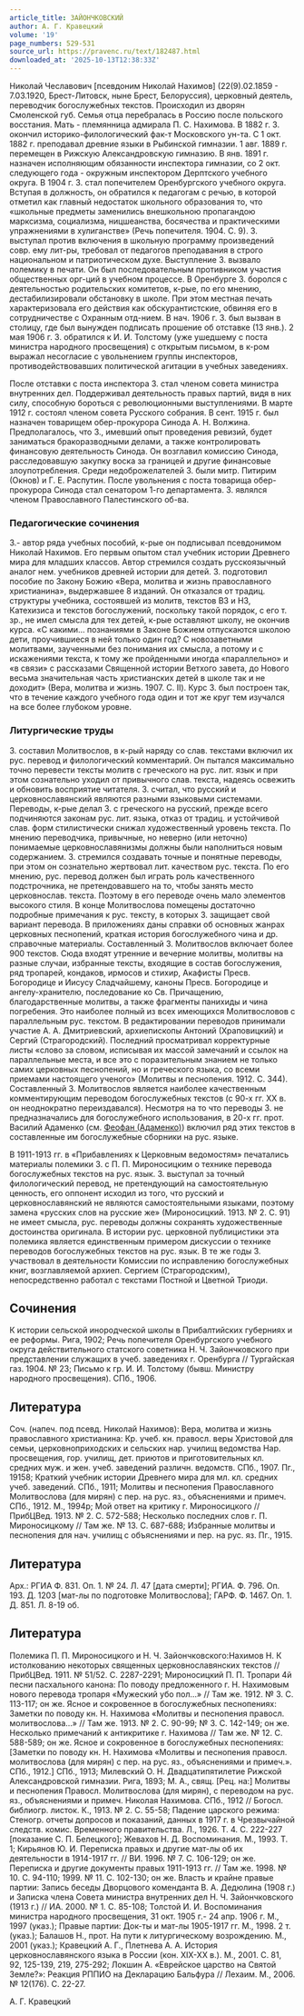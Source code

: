 ```yaml
---
article_title: ЗАЙОНЧКОВСКИЙ
author: А. Г. Кравецкий
volume: '19'
page_numbers: 529-531
source_url: https://pravenc.ru/text/182487.html
downloaded_at: '2025-10-13T12:38:33Z'
---
```


Николай Чеславович [псевдоним Николай Нахимов] (22(9).02.1859 - 7.03.1920, Брест-Литовск, ныне Брест, Белоруссия), церковный деятель, переводчик богослужебных текстов. Происходил из дворян Смоленской губ. Семья отца перебралась в Россию после польского восстания. Мать - племянница адмирала П. С. Нахимова. В 1882 г. З. окончил историко-филологический фак-т Московского ун-та. С 1 окт. 1882 г. преподавал древние языки в Рыбинской гимназии. 1 авг. 1889 г. перемещен в Рижскую Александровскую гимназию. В янв. 1891 г. назначен исполняющим обязанности инспектора гимназии, со 2 окт. следующего года - окружным инспектором Дерптского учебного округа. В 1904 г. З. стал попечителем Оренбургского учебного округа. Вступая в должность, он обратился к педагогам с речью, в которой отметил как главный недостаток школьного образования то, что «школьные предметы заменились внешкольною пропагандою марксизма, социализма, ницшеанства, босячества и практическими упражнениями в хулиганстве» (Речь попечителя. 1904. С. 9). З. выступал против включения в школьную программу произведений совр. ему лит-ры, требовал от педагогов преподавания в строго национальном и патриотическом духе. Выступление З. вызвало полемику в печати. Он был последовательным противником участия общественных орг-ций в учебном процессе. В Оренбурге З. боролся с деятельностью родительских комитетов, к-рые, по его мнению, дестабилизировали обстановку в школе. При этом местная печать характеризовала его действия как обскурантистские, обвиняя его в сотрудничестве с Охранным отд-нием. В нач. 1906 г. З. был вызван в столицу, где был вынужден подписать прошение об отставке (13 янв.). 2 мая 1906 г. З. обратился к И. И. Толстому (уже ушедшему с поста министра народного просвещения) с открытым письмом, в к-ром выражал несогласие с увольнением группы инспекторов, противодействовавших политической агитации в учебных заведениях.

После отставки с поста инспектора З. стал членом совета министра внутренних дел. Поддерживал деятельность правых партий, видя в них силу, способную бороться с революционными выступлениями. В марте 1912 г. состоял членом совета Русского собрания. В сент. 1915 г. был назначен товарищем обер-прокурора Синода А. Н. Волжина. Предполагалось, что З., имевший опыт проведения ревизий, будет заниматься бракоразводными делами, а также контролировать финансовую деятельность Синода. Он возглавил комиссию Синода, расследовавшую закупку воска за границей и другие финансовые злоупотребления. Среди недоброжелателей З. были митр. Питирим (Окнов) и Г. Е. Распутин. После увольнения с поста товарища обер-прокурора Синода стал сенатором 1-го департамента. З. являлся членом Православного Палестинского об-ва.

### Педагогические сочинения

З.- автор ряда учебных пособий, к-рые он подписывал псевдонимом Николай Нахимов. Его первым опытом стал учебник истории Древнего мира для младших классов. Автор стремился создать русскоязычный аналог нем. учебников древней истории для детей. З. подготовил пособие по Закону Божию «Вера, молитва и жизнь православного христианина», выдержавшее 8 изданий. Он отказался от традиц. структуры учебника, состоявшей из молитв, текстов ВЗ и НЗ, Катехизиса и текстов богослужений, поскольку такой порядок, с его т. зр., не имел смысла для тех детей, к-рые оставляют школу, не окончив курса. «С какими… познаниями в Законе Божием отпускаются школою дети, проучившиеся в ней только один год? С новозаветными молитвами, заученными без понимания их смысла, а потому и с искажениями текста, к тому же пройденными иногда «параллельно» и «в связи» с рассказами Священной истории Ветхого завета, до Нового весьма значительная часть христианских детей в школе так и не доходит» (Вера, молитва и жизнь. 1907. С. II). Курс З. был построен так, что в течение каждого учебного года один и тот же круг тем изучался на все более глубоком уровне.

### Литургические труды

З. составил Молитвослов, в к-рый наряду со слав. текстами включил их рус. перевод и филологический комментарий. Он пытался максимально точно перевести тексты молитв с греческого на рус. лит. язык и при этом сознательно уходил от привычного слав. текста, надеясь освежить и обновить восприятие читателя. З. считал, что русский и церковнославянский являются разными языковыми системами. Переводы, к-рые делал З. с греческого на русский, прежде всего подчиняются законам рус. лит. языка, отказ от традиц. и устойчивой слав. форм стилистически снижал художественный уровень текста. По мнению переводчика, привычные, но неверно (или неточно) понимаемые церковнославянизмы должны были наполниться новым содержанием. З. стремился создавать точные и понятные переводы, при этом он сознательно жертвовал лит. качеством рус. текста. По его мнению, рус. перевод должен был играть роль качественного подстрочника, не претендовавшего на то, чтобы занять место церковнослав. текста. Поэтому в его переводе очень мало элементов высокого стиля. В конце Молитвослова помещены достаточно подробные примечания к рус. тексту, в которых З. защищает свой вариант перевода. В приложениях даны справки об основных жанрах церковных песнопений, краткая история богослужебного чина и др. справочные материалы. Составленный З. Молитвослов включает более 900 текстов. Сюда входят утренние и вечерние молитвы, молитвы на разные случаи, избранные тексты, входящие в состав богослужения, ряд тропарей, кондаков, ирмосов и стихир, Акафисты Пресв. Богородице и Иисусу Сладчайшему, каноны Пресв. Богородице и ангелу-хранителю, последование ко Св. Причащению, благодарственные молитвы, а также фрагменты панихиды и чина погребения. Это наиболее полный из всех имеющихся Молитвословов с параллельным рус. текстом. В редактировании переводов принимали участие А. А. Дмитриевский, архиепископы Антоний (Храповицкий) и Сергий (Страгородский). Последний просматривал корректурные листы «слово за словом, исписывая их массой замечаний и ссылок на параллельные места, и все это с поразительным знанием не только самих церковных песнопений, но и греческого языка, со всеми приемами настоящего ученого» (Молитвы и песнопения. 1912. С. 344). Составленный З. Молитвослов является наиболее качественным комментирующим переводом богослужебных текстов (с 90-х гг. XX в. он неоднократно переиздавался). Несмотря на то что переводы З. не предназначались для богослужебного использования, в 20-х гг. прот. Василий Адаменко (см. [Феофан (Адаменко)](<https://pravenc.ru/text/Феофан (Адаменко).html>)) включил ряд этих текстов в составленные им богослужебные сборники на рус. языке.

В 1911-1913 гг. в «Прибавлениях к Церковным ведомостям» печатались материалы полемики З. с П. П. Мироносицким о технике перевода богослужебных текстов на рус. язык. З. выступал за точный филологический перевод, не претендующий на самостоятельную ценность, его оппонент исходил из того, что русский и церковнославянский не являются самостоятельными языками, поэтому замена «русских слов на русские же» (Мироносицкий. 1913. № 2. С. 91) не имеет смысла, рус. переводы должны сохранять художественные достоинства оригинала. В истории рус. церковной публицистики эта полемика является единственным примером дискуссии о технике переводов богослужебных текстов на рус. язык. В те же годы З. участвовал в деятельности Комиссии по исправлению богослужебных книг, возглавляемой архиеп. Сергием (Страгородским), непосредственно работал с текстами Постной и Цветной Триоди.

## Сочинения

К истории сельской инородческой школы в Прибалтийских губерниях и ее реформы. Рига, 1902; Речь попечителя Оренбургского учебного округа действительного статского советника Н. Ч. Зайончковского при представлении служащих в учеб. заведениях г. Оренбурга // Тургайская газ. 1904. № 23; Письмо к гр. И. И. Толстому (бывш. Министру народного просвещения). СПб., 1906.

## Литература

Соч. (напеч. под псевд. Николай Нахимов): Вера, молитва и жизнь православного христианина: Кр. учеб. кн. правосл. веры Христовой для семьи, церковноприходских и сельских нар. училищ ведомства Нар. просвещения, гор. училищ, дет. приютов и приготовительных кл. средних муж. и жен. учеб. заведений различн. ведомств. СПб., 1907. Пг., 19158; Краткий учебник истории Древнего мира для мл. кл. средних учеб. заведений. СПб., 1911; Молитвы и песнопения Православного Молитвослова (для мирян) с пер. на рус. яз., объяснениями и примеч. СПб., 1912. М., 1994р; Мой ответ на критику г. Мироносицкого // ПрибЦВед. 1913. № 2. С. 572-588; Несколько последних слов г. П. Мироносицкому // Там же. № 13. С. 687-688; Избранные молитвы и песнопения для нач. училищ с объяснениями и пер. на рус. яз. Пг., 1915.

## Литература

Арх.: РГИА Ф. 831. Оп. 1. № 24. Л. 47 [дата смерти]; РГИА. Ф. 796. Оп. 193. Д. 1203 [мат-лы по подготовке Молитвослова]; ГАРФ. Ф. 1467. Оп. 1. Д. 851. Л. 8-19 об.

## Литература

Полемика П. П. Мироносицкого и Н. Ч. Зайончковского:Нахимов Н. К истолкованию некоторых священных церковнославянских текстов // ПрибЦВед. 1911. № 51/52. С. 2287-2291; Мироносицкий П. П. Тропари 4й песни пасхального канона: По поводу предложенного г. Н. Нахимовым нового перевода тропаря «Мужеский убо пол…» // Там же. 1912. № 3. С. 113-117; он же. Ясное и сокровенное в богослужебных песнопениях: Заметки по поводу кн. Н. Нахимова «Молитвы и песнопения правосл. молитвослова…» // Там же. 1913. № 2. С. 90-99; № 3. С. 142-149; он же. Несколько примечаний к антикритике г. Нахимова // Там же. № 12. С. 588-589; он же. Ясное и сокровенное в богослужебных песнопениях: [Заметки по поводу кн. Н. Нахимова «Молитвы и песнопения правосл. молитвослова (для мирян) с пер. на рус. яз., объяснениями и примеч.». СПб., 1912.] СПб., 1913; Милевский О. Н. Двадцатипятилетие Рижской Александровской гимназии. Рига, 1893; М. А., свящ. [Рец. на:] Молитвы и песнопения Правосл. Молитвослова (для мирян), с переводом на рус. яз., объяснениями и примеч. Николая Нахимова. СПб., 1912 // Богосл. библиогр. листок. К., 1913. № 2. С. 55-58; Падение царского режима: Стеногр. отчеты допросов и показаний, данных в 1917 г. в Чрезвычайной следств. комис. Временного правительства. Л., 1926. Т. 4. С. 222-227 [показание С. П. Белецкого]; Жевахов Н. Д. Воспоминания. М., 1993. Т. 1; Кирьянов Ю. И. Переписка правых и другие мат-лы об их деятельности в 1914-1917 гг. // ВИ. 1996. № 7. С. 106-129; он же. Переписка и другие документы правых 1911-1913 гг. // Там же. 1998. № 10. С. 94-110; 1999. № 11. С. 102-130; он же. Власть и крайне правые партии: Запись беседы Дворцового коменданта В. А. Дедюлина (1908 г.) и Записка члена Совета министра внутренних дел Н. Ч. Зайончковского (1913 г.) // ИA. 2000. № 1. С. 85-108; Толстой И. И. Воспоминания министра народного просвещения, 31 окт. 1905 г.- 24 апр. 1906 г. М., 1997 (указ.); Правые партии: Док-ты и мат-лы 1905-1917 гг. М., 1998. 2 т. (указ.); Балашов Н., прот. На пути к литургическому возрождению. М., 2001 (указ.); Кравецкий А. Г., Плетнева А. А. История церковнославянского языка в России (кон. XIX-XX в.). М., 2001. С. 81, 92, 125-139, 219, 275-292; Локшин А. «Еврейское царство на Святой Земле?»: Реакция РППИО на Декларацию Бальфура // Лехаим. М., 2006. № 12(176). С. 22-27.

А. Г. Кравецкий
